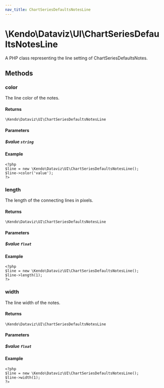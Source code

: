 ```yaml
---
nav_title: ChartSeriesDefaultsNotesLine
---
```


# \Kendo\Dataviz\UI\ChartSeriesDefaultsNotesLine

A PHP class representing the line setting of ChartSeriesDefaultsNotes.


## Methods

### color
The line color of the notes.

#### Returns
`\Kendo\Dataviz\UI\ChartSeriesDefaultsNotesLine`

#### Parameters

##### $value `string`



#### Example 
    <?php
    $line = new \Kendo\Dataviz\UI\ChartSeriesDefaultsNotesLine();
    $line->color('value');
    ?>

### length
The length of the connecting lines in pixels.

#### Returns
`\Kendo\Dataviz\UI\ChartSeriesDefaultsNotesLine`

#### Parameters

##### $value `float`



#### Example 
    <?php
    $line = new \Kendo\Dataviz\UI\ChartSeriesDefaultsNotesLine();
    $line->length(1);
    ?>

### width
The line width of the notes.

#### Returns
`\Kendo\Dataviz\UI\ChartSeriesDefaultsNotesLine`

#### Parameters

##### $value `float`



#### Example 
    <?php
    $line = new \Kendo\Dataviz\UI\ChartSeriesDefaultsNotesLine();
    $line->width(1);
    ?>

